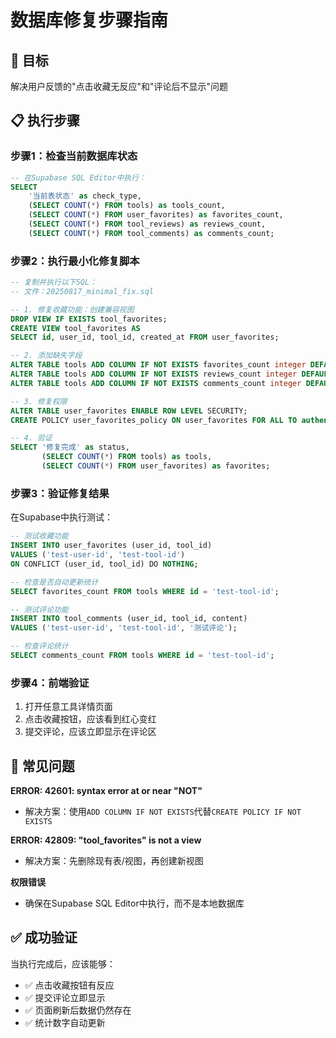 # 数据库修复步骤指南

## 🎯 目标
解决用户反馈的"点击收藏无反应"和"评论后不显示"问题

## 📋 执行步骤

### 步骤1：检查当前数据库状态
```sql
-- 在Supabase SQL Editor中执行：
SELECT 
    '当前表状态' as check_type,
    (SELECT COUNT(*) FROM tools) as tools_count,
    (SELECT COUNT(*) FROM user_favorites) as favorites_count,
    (SELECT COUNT(*) FROM tool_reviews) as reviews_count,
    (SELECT COUNT(*) FROM tool_comments) as comments_count;
```

### 步骤2：执行最小化修复脚本
```sql
-- 复制并执行以下SQL：
-- 文件：20250817_minimal_fix.sql

-- 1. 修复收藏功能：创建兼容视图
DROP VIEW IF EXISTS tool_favorites;
CREATE VIEW tool_favorites AS
SELECT id, user_id, tool_id, created_at FROM user_favorites;

-- 2. 添加缺失字段
ALTER TABLE tools ADD COLUMN IF NOT EXISTS favorites_count integer DEFAULT 0;
ALTER TABLE tools ADD COLUMN IF NOT EXISTS reviews_count integer DEFAULT 0;
ALTER TABLE tools ADD COLUMN IF NOT EXISTS comments_count integer DEFAULT 0;

-- 3. 修复权限
ALTER TABLE user_favorites ENABLE ROW LEVEL SECURITY;
CREATE POLICY user_favorites_policy ON user_favorites FOR ALL TO authenticated USING (auth.uid() = user_id);

-- 4. 验证
SELECT '修复完成' as status, 
       (SELECT COUNT(*) FROM tools) as tools,
       (SELECT COUNT(*) FROM user_favorites) as favorites;
```

### 步骤3：验证修复结果
在Supabase中执行测试：
```sql
-- 测试收藏功能
INSERT INTO user_favorites (user_id, tool_id) 
VALUES ('test-user-id', 'test-tool-id') 
ON CONFLICT (user_id, tool_id) DO NOTHING;

-- 检查是否自动更新统计
SELECT favorites_count FROM tools WHERE id = 'test-tool-id';

-- 测试评论功能
INSERT INTO tool_comments (user_id, tool_id, content) 
VALUES ('test-user-id', 'test-tool-id', '测试评论');

-- 检查评论统计
SELECT comments_count FROM tools WHERE id = 'test-tool-id';
```

### 步骤4：前端验证
1. 打开任意工具详情页面
2. 点击收藏按钮，应该看到红心变红
3. 提交评论，应该立即显示在评论区

## 🚨 常见问题

**ERROR: 42601: syntax error at or near "NOT"**
- 解决方案：使用`ADD COLUMN IF NOT EXISTS`代替`CREATE POLICY IF NOT EXISTS`

**ERROR: 42809: "tool_favorites" is not a view**
- 解决方案：先删除现有表/视图，再创建新视图

**权限错误**
- 确保在Supabase SQL Editor中执行，而不是本地数据库

## ✅ 成功验证

当执行完成后，应该能够：
- ✅ 点击收藏按钮有反应
- ✅ 提交评论立即显示
- ✅ 页面刷新后数据仍然存在
- ✅ 统计数字自动更新